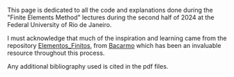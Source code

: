 This page is dedicated to all the code and explanations done during the "Finite Elements Method" lectures during the second half of 2024 at the Federal University of Rio de Janeiro.

I must acknowledge that much of the inspiration and learning came from the repository [Elementos_Finitos](https://github.com/bacarmo/Elementos_Finitos), from [Bacarmo](https://github.com/bacarmo) which has been an invaluable resource throughout this process.

Any additional bibliography used is cited in the pdf files.
